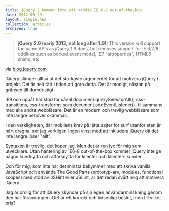 ```yaml
---
title: jQuery 2 kommer inte att stödja IE 6-8 out-of-the-box
date: 2012-06-29
layout: single.hbs
collection: articles
archived: true
---
```

> **jQuery 2.0 (early 2013, not long after 1.9):** This version will
> support the same APIs as jQuery 1.9 does, but removes support for IE
> 6/7/8 oddities such as borked event model, IE7 "attroperties", HTML5
> shims, etc.

via
[blog.jquery.com](http://blog.jquery.com/2012/06/28/jquery-core-version-1-9-and-beyond/)

jQuery slänger alltså ut det starkaste argumentet för att motivera
jQuery i projekt. Det är helt rätt i tiden att göra detta. Det är
modigt, nästan på gränsen till dumdristigt.

IE9 och uppåt har stöd för såväl document.querySelectorAll(),
css-transitions, css-transforms som document.addEventListener(),
tillsammans med alla andra webbläsare. Det är en modern och trevlig
webbläsare som inte längre behöver skämmas.

I den verkligheten, där mobilens krav på lätta sajter för surf utanför
stan är hårt dragna, ser jag verkligen ingen vinst med att inkludera
jQuery då det inte längre löser \"allt\".

Syntaxen är trevlig, det köper jag. Men det är ren lyx för mig som
utvecklare. Utan hantering av IE6-8 out-of-the-box kommer jQuery inte ge
någon kundnytta och affärsnytta för klienter och klienters kunder.

Och för mig, som inte har det minsta bekymmer med att skriva vanilla
JavaScript och använda The Good Parts (prototyp-arv, modules, functional
scopes) med stöd av JSHint eller JSLint, är det redan svårt nog att
motivera jQuery.

Jag är orolig för att jQuery skyndar på sin egen användarminskning genom
den här förändringen. Det är ett korrekt och tidsenligt beslut, men till
vilket pris?
